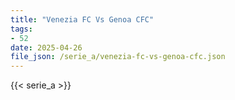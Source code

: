 ```yaml
---
title: "Venezia FC Vs Genoa CFC"
tags:
- 52
date: 2025-04-26
file_json: /serie_a/venezia-fc-vs-genoa-cfc.json
---
```


{{< serie_a >}}
